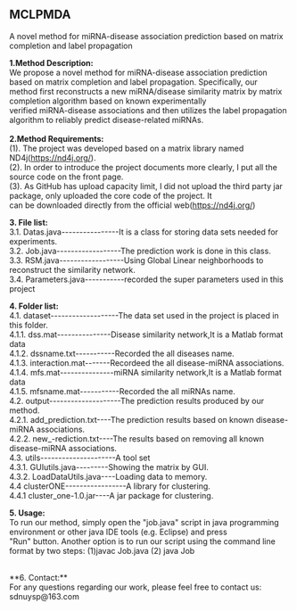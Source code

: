 ## MCLPMDA
A novel method for miRNA-disease association prediction based on matrix completion and label propagation

**1.Method Description:**<br> 
We propose a novel method for miRNA-disease association prediction based on matrix completion and label propagation. Specifically, our<br>  method first reconstructs a new miRNA/disease similarity matrix by matrix completion algorithm based on known experimentally<br>  verified miRNA-disease associations and then utilizes the label propagation algorithm to reliably predict disease-related miRNAs. <br> 
<br> 
**2.Method Requirements:**<br> 
(1). The project was developed based on a matrix library named ND4j(https://nd4j.org/). <br> 
(2). In order to introduce the project documents more clearly, I put all the source code on the front page.<br> 
(3). As GitHub has upload capacity limit, I did not upload the third party jar package, only uploaded the core code of the project. It <br>        can be downloaded directly  from the official web(https://nd4j.org/)<br> 

**3. File list:**<br> 
3.1. Datas.java----------------It is a class for storing data sets needed for experiments.<br> 
3.2. Job.java------------------The prediction work is done in this class.<br> 
3.3. RSM.java------------------Using Global Linear neighborhoods to reconstruct the similarity network.<br> 
3.4. Parameters.java-----------recorded the super parameters used in this project<br> 

**4. Folder list:**<br> 
4.1. dataset-------------------The data set used in the project is placed in this folder.<br>
  4.1.1. dss.mat---------------Disease similarity network,It is a Matlab format data <br>
  4.1.2. dssname.txt-----------Recorded the all diseases name.<br>
  4.1.3. interaction.mat-------Recordeed the all disease-miRNA associations.<br>
  4.1.4. mfs.mat---------------miRNA similarity network,It is a Matlab format data <br>
  4.1.5. mfsname.mat-----------Recorded the all miRNAs name.<br>
4.2. output--------------------The prediction results produced by our method.<br>
  4.2.1. add_prediction.txt----The prediction results based on known disease-miRNA associations.<br>
  4.2.2. new_-rediction.txt----The results based on removing all known disease-miRNA associations.<br>
4.3. utils---------------------A tool set <br>
  4.3.1. GUIutils.java---------Showing the matrix by GUI.<br>
  4.3.2. LoadDataUtils.java----Loading data to memory.<br>
4.4 clusterONE-----------------A library for clustering.<br>
  4.4.1 cluster_one-1.0.jar----A jar package for clustering.<br>
  
**5. Usage:**<br>
To run our method, simply open the "job.java" script in java programming environment or other java IDE tools (e.g. Eclipse) and press<br> 
"Run" button. Another option is to run our script using the command line format by two steps: (1)javac Job.java (2) java Job <br>

<br>
**6. Contact:** <br>
For any questions regarding our work, please feel free to contact us: sdnuysp@163.com<br>
